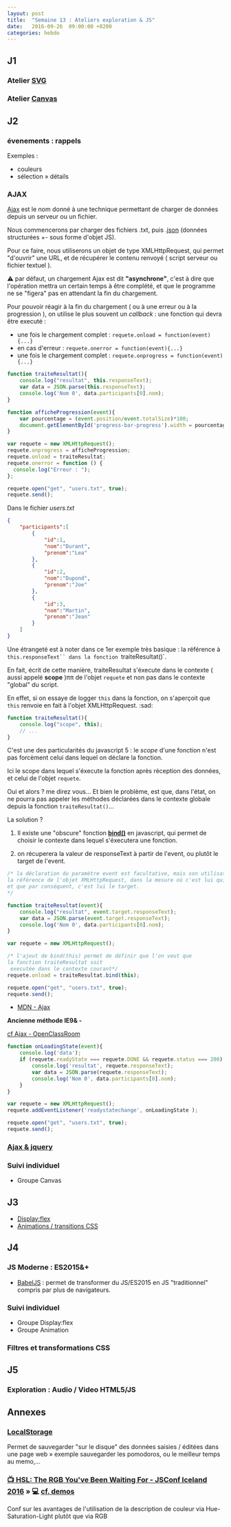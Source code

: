 ```yaml
---
layout: post
title:  "Semaine 13 : Ateliers exploration & JS"
date:   2016-09-26  09:00:00 +0200
categories: hebdo
---
```


## J1

### Atelier [SVG](https://tienn1962.github.io/Groupe_SVG/)

### Atelier  [Canvas](https://dirago.github.io/Canvas/)

## J2

### évenements : rappels 
Exemples :
- couleurs
- sélection » détails

### AJAX

[Ajax](https://fr.wikipedia.org/wiki/Ajax_(informatique)) est le nom donné à une technique permettant de charger de données depuis un serveur ou un fichier.

Nous commencerons par charger des fichiers .txt, puis .[json](https://fr.wikipedia.org/wiki/JavaScript_Object_Notation) (données structurées +- sous forme d'objet JS).

Pour ce faire, nous utiliserons un objet de type XMLHttpRequest, qui permet "d'ouvrir" une URL, et de récupérer le contenu renvoyé ( script serveur ou fichier textuel ).

:warning: 
par défaut, un chargement Ajax est dit **"asynchrone"**, c'est à dire que l'opération mettra un certain temps à être complété, et que le programme ne se "figera" pas en attendant la fin du chargement.

Pour pouvoir réagir à la fin du chargement ( ou à une erreur ou à la progression ), on utilise le plus souvent un *callback* : une fonction qui devra être executé : 

- une fois le chargement complet : `requete.onload = function(event){...}`
- en cas d'erreur : `requete.onerror = function(event){...}`
- une fois le chargement complet : `requete.onprogress = function(event){...}`

```javascript
function traiteResultat(){
	console.log("resultat", this.responseText);
	var data = JSON.parse(this.responseText);
	console.log('Nom 0', data.participants[0].nom);
}

function afficheProgression(event){
    var pourcentage = (event.position/event.totalSize)*100;
    document.getElementById('progress-bar-progress').width = pourcentage.toString() + "%";
}

var requete = new XMLHttpRequest();
requete.onprogress = afficheProgression;
requete.onload = traiteResultat;
requete.onerror = function () {
  console.log("Erreur : ");
};

requete.open("get", "users.txt", true);
requete.send();
```

Dans le fichier *users.txt*
```json
{
	"participants":[
		{
			"id":1,
			"nom":"Durant",
			"prenom":"Lea"
		},
		{
			"id":2,
			"nom":"Dupond",
			"prenom":"Joe"
		},
		{
			"id":3,
			"nom":"Martin",
			"prenom":"Jean"
		}
	]
}
```

Une étrangeté est à noter dans ce 1er exemple très basique : la référence à `this.responseText``
 dans la fonction `traiteResultat()`.

En fait, écrit de cette manière, traiteResultat s'éxecute dans le contexte ( aussi appelé **scope** )ππ de l'objet `requete` et non pas
dans le contexte  "global" du script.

En effet, si on essaye de logger `this` dans la fonction, on s'aperçoit que `this` renvoie en fait
à l'objet XMLHttpRequest. :sad:


```javascript
function traiteResultat(){
	console.log("scope", this);
	// ...
}
```

C'est une des particularités du javascript 5 : le *scope* d'une fonction n'est pas forcèment celui dans lequel on
déclare la fonction.


Ici le scope dans lequel s'éxecute la fonction après réception des données, et celui de l'objet `requete`.

Oui et alors ? me direz vous...
Et bien le problème, est que, dans l'état, on ne pourra pas appeler les méthodes déclarées dans le contexte globale depuis la fonction `traiteResultat()`...

La solution ?

1. Il existe une "obscure" fonction **[bind()](https://developer.mozilla.org/fr/docs/Web/JavaScript/Reference/Objets_globaux/Function/bind)** en javascript, qui permet de choisir le contexte dans lequel s'éxecutera une fonction.

2. on récuperera la valeur de responseText à partir de l'event, ou plutôt le target de l'event.


```javascript
/* la déclaration du paramètre event est facultative, mais son utilisation nous permet de récupérer
la référence de l'objet XMLHttpRequest, dans la mesure où c'est lui qui émet l'event,
et que par conséquent, c'est lui le target.
*/

function traiteResultat(event){
	console.log("resultat", event.target.responseText);
	var data = JSON.parse(event.target.responseText);
	console.log('Nom 0', data.participants[0].nom);
}

var requete = new XMLHttpRequest();

/* l'ajout de bind(this) permet de définir que l'on veut que
la fonction traiteResultat soit
 executée dans le contexte courant*/
requete.onload = traiteResultat.bind(this);

requete.open("get", "users.txt", true);
requete.send();
```

- [MDN - Ajax](https://developer.mozilla.org/fr/docs/AJAX/Premiers_pas)

**Ancienne méthode IE9& -**

[ cf Ajax - OpenClassRoom ](https://openclassrooms.com/courses/dynamisez-vos-sites-web-avec-javascript/xmlhttprequest-1)

```javascript
function onLoadingState(event){
	console.log('data');
	if (requete.readyState === requete.DONE && requete.status === 200) {
		console.log('resultat', requete.responseText);
		var data = JSON.parse(requete.responseText);
		console.log('Nom 0', data.participants[0].nom);
	}
}

var requete = new XMLHttpRequest();
requete.addEventListener('readystatechange', onLoadingState );

requete.open("get", "users.txt", true);
requete.send();
```

### [Ajax & jquery](https://learn.jquery.com/ajax/)

### Suivi individuel
- Groupe Canvas

## J3

- [Display:flex](https://ptitim.github.io/Flex/)
- [Animations / transitions CSS](http://animus-transismus.tk/accueil)

## J4

### JS Moderne : ES2015&+

- [BabelJS](https://babeljs.io/) : permet de transformer du JS/ES2015 en JS "traditionnel" compris par plus de navigateurs.

### Suivi individuel
- Groupe Display:flex
- Groupe Animation

### Filtres et transformations CSS

## J5

### Exploration : Audio / Video HTML5/JS

## Annexes

### [LocalStorage](http://www.alsacreations.com/article/lire/1402-web-storage-localstorage-sessionstorage.html)
Permet de sauvegarder "sur le disque" des données saisies / éditées dans une page web » exemple sauvegarder les pomodoros,
ou le meilleur temps au memo,...

### [:tv: HSL: The RGB You've Been Waiting For - JSConf Iceland 2016](https://www.youtube.com/watch?v=eIUCPpWBrIU) » :computer: [cf. demos](http://visnup.github.io/hsl/) 
Conf sur les avantages de l'utilisation de la description de couleur via Hue-Saturation-Light plutôt que via RGB 